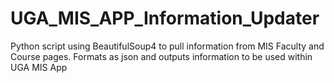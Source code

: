 # UGA_MIS_APP_Information_Updater
Python script using BeautifulSoup4 to pull information from MIS Faculty and Course pages. Formats as json and outputs information to be used within UGA MIS App
